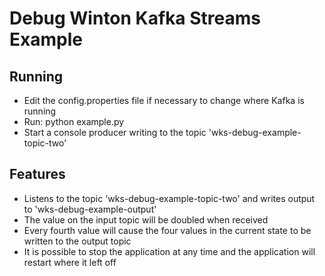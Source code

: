 # Debug Winton Kafka Streams Example

## Running
* Edit the config.properties file if necessary to change where Kafka is running
* Run: python example.py
* Start a console producer writing to the topic 'wks-debug-example-topic-two'

## Features
* Listens to the topic 'wks-debug-example-topic-two' and writes output to 'wks-debug-example-output'
* The value on the input topic will be doubled when received
* Every fourth value will cause the four values in the current state to be written to the output topic
* It is possible to stop the application at any time and the application will restart where it left off
